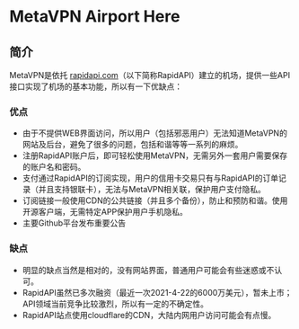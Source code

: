 # MetaVPN Airport Here

## 简介
MetaVPN是依托 [rapidapi.com](https://rapidapi.com)（以下简称RapidAPI）建立的机场，提供一些API接口实现了机场的基本功能，所以有一下优缺点：

### 优点
* 由于不提供WEB界面访问，所以用户（包括邪恶用户）无法知道MetaVPN的网站及后台，避免了很多的问题，包括和谐等等一系列的麻烦。
* 注册RapidAPI账户后，即可轻松使用MetaVPN，无需另外一套用户需要保存的账户名和密码。
* 支付通过RapidAPI的订阅实现，用户的信用卡交易只有与RapidAPI的订单记录（并且支持银联卡），无法与MetaVPN相关联，保护用户支付隐私。
* 订阅链接一般使用CDN的公共链接（并且多个备份），防止和预防和谐。使用开源客户端，无需特定APP保护用户手机隐私。
* 主要Github平台发布重要公告

### 缺点
* 明显的缺点当然是相对的，没有网站界面，普通用户可能会有些迷惑或不认可。
* RapidAPI虽然已多次融资（最近一次2021-4-22的6000万美元），暂未上市；API领域当前竞争比较激烈，所以有一定的不确定性。
* RapidAPI站点使用cloudflare的CDN，大陆内网用户访问可能会有点慢。
